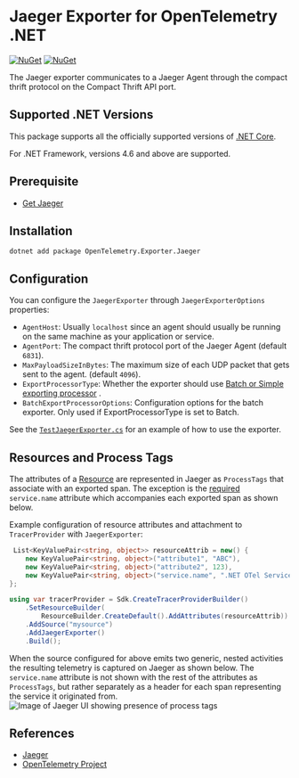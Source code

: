 # Jaeger Exporter for OpenTelemetry .NET

[![NuGet](https://img.shields.io/nuget/v/OpenTelemetry.Exporter.Jaeger.svg)](https://www.nuget.org/packages/OpenTelemetry.Exporter.Jaeger)
[![NuGet](https://img.shields.io/nuget/dt/OpenTelemetry.Exporter.Jaeger.svg)](https://www.nuget.org/packages/OpenTelemetry.Exporter.Jaeger)

The Jaeger exporter communicates to a Jaeger Agent through the compact thrift
protocol on the Compact Thrift API port.

## Supported .NET Versions

This package supports all the officially supported versions of [.NET
Core](https://dotnet.microsoft.com/download/dotnet-core).

For .NET Framework, versions 4.6 and above are supported.

## Prerequisite

* [Get Jaeger](https://www.jaegertracing.io/docs/1.13/getting-started/)

## Installation

```shell
dotnet add package OpenTelemetry.Exporter.Jaeger
```

## Configuration

You can configure the `JaegerExporter` through `JaegerExporterOptions`
properties:

* `AgentHost`: Usually `localhost` since an agent should usually be running on
  the same machine as your application or service.
* `AgentPort`: The compact thrift protocol port of the Jaeger Agent (default
  `6831`).
* `MaxPayloadSizeInBytes`: The maximum size of each UDP packet that gets
  sent to the agent. (default `4096`).
* `ExportProcessorType`: Whether the exporter should use
  [Batch or Simple exporting processor](https://github.com/open-telemetry/opentelemetry-specification/blob/main/specification/trace/sdk.md#built-in-span-processors)
  .
* `BatchExportProcessorOptions`: Configuration options for the batch exporter.
  Only used if ExportProcessorType is set to Batch.

See the
[`TestJaegerExporter.cs`](../../examples/Console/TestJaegerExporter.cs)
for an example of how to use the exporter.

## Resources and Process Tags

The attributes of a [Resource](https://github.com/open-telemetry/opentelemetry-specification/blob/main/specification/resource/sdk.md)
 are represented in Jaeger as `ProcessTags` that associate with an
exported span. The exception is the [required](https://github.com/open-telemetry/opentelemetry-specification/blob/main/specification/resource/semantic_conventions/README.md#semantic-attributes-with-sdk-provided-default-value)
`service.name` attribute which accompanies each exported span as shown below.

Example configuration of resource attributes and attachment to `TracerProvider`
with `JaegerExporter`:

```csharp
 List<KeyValuePair<string, object>> resourceAttrib = new() {
    new KeyValuePair<string, object>("attribute1", "ABC"),
    new KeyValuePair<string, object>("attribute2", 123),
    new KeyValuePair<string, object>("service.name", ".NET OTel Service")
};

using var tracerProvider = Sdk.CreateTracerProviderBuilder()
    .SetResourceBuilder(
        ResourceBuilder.CreateDefault().AddAttributes(resourceAttrib))
    .AddSource("mysource")
    .AddJaegerExporter()
    .Build();
```

When the source configured for above emits two generic, nested activities
the resulting telemetry is captured on Jaeger as shown below. The
`service.name` attribute is not shown with the rest of the attributes as
`ProcessTags`, but rather separately as a header for each span representing the
service it originated from.
![Image of Jaeger UI showing presence of process tags](https://github.com/open-telemetry/opentelemetry-dotnet/tree/main/src/OpenTelemetry.Exporter.Jaeger/jaeger-resource.PNG)

## References

* [Jaeger](https://www.jaegertracing.io)
* [OpenTelemetry Project](https://opentelemetry.io/)
